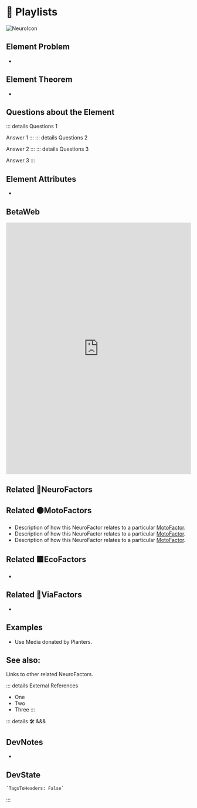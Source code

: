 
# 💜 <neuro>Playlists</neuro>

![NeuroIcon](/Neuro/Neuro_Icon.png)

## Element Problem

-

## Element Theorem

-

## Questions about the Element

::: details Questions 1

Answer 1
:::
::: details Questions 2

Answer 2
:::
::: details Questions 3

Answer 3
:::

## Element Attributes

-

## BetaWeb

<iframe
    width="100%"
    height="684"
    frameborder="0"
    src="https://observablehq.com/embed/@d3/force-directed-graph/2?cells=chart"
></iframe>

## Related 💜<neuro>NeuroFactors</neuro>

## Related 🟠<moto>MotoFactors</moto>

- Description of how this <neuro>NeuroFactor </neuro>relates to a particular [<moto>MotoFactor</moto>](/reference/Moto/MotoOverview).
- Description of how this <neuro>NeuroFactor </neuro>relates to a particular [<moto>MotoFactor</moto>](/reference/Moto/MotoOverview).
- Description of how this <neuro>NeuroFactor </neuro>relates to a particular [<moto>MotoFactor</moto>](/reference/Moto/MotoOverview).

## Related 🟩<eco>EcoFactors</eco>

-

## Related 🔻<via>ViaFactors</via>

-

## Examples

- Use Media donated by Planters.

## See also:

Links to other related NeuroFactors.

::: details External References

- One
- Two
- Three
:::

::: details 🛠 <dev>&&&</dev>

## DevNotes

-

## DevState

```py
`TagsToHeaders: False`
```

:::
